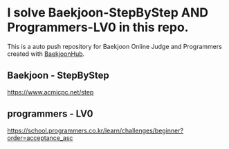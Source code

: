 # I solve Baekjoon-StepByStep AND Programmers-LV0 in this repo.
This is a auto push repository for Baekjoon Online Judge and Programmers created with [BaekjoonHub](https://github.com/BaekjoonHub/BaekjoonHub).

## Baekjoon - StepByStep
https://www.acmicpc.net/step


## programmers - LV0
https://school.programmers.co.kr/learn/challenges/beginner?order=acceptance_asc

